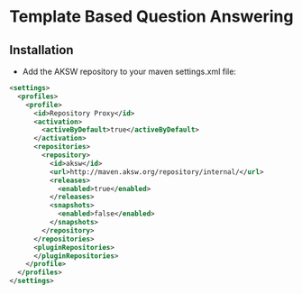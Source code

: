 # Template Based Question Answering
## Installation
- Add the AKSW repository to your maven settings.xml file:
```xml
<settings>
  <profiles>
    <profile>
      <id>Repository Proxy</id>
      <activation>
        <activeByDefault>true</activeByDefault>
      </activation>
      <repositories>
        <repository>
          <id>aksw</id>
          <url>http://maven.aksw.org/repository/internal/</url>
          <releases>
            <enabled>true</enabled>
          </releases>
          <snapshots>
            <enabled>false</enabled>
          </snapshots>
        </repository>
      </repositories>
      <pluginRepositories>
      </pluginRepositories>
    </profile>
  </profiles>
</settings>
```
